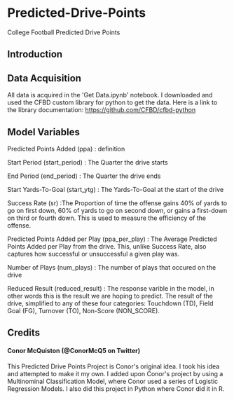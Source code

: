 # Predicted-Drive-Points
College Football Predicted Drive Points

## Introduction




## Data Acquisition
All data is acquired in the 'Get Data.ipynb' notebook. I downloaded and used the CFBD custom library for python to get the data. Here is a link to the library documentation: https://github.com/CFBD/cfbd-python


## Model Variables
Predicted Points Added (ppa)
: definition

Start Period (start_period)
: The Quarter the drive starts

End Period (end_period)
: The Quarter the drive ends

Start Yards-To-Goal (start_ytg)
: The Yards-To-Goal at the start of the drive

Success Rate (sr)
 :The Proportion of time the offense gains 40% of yards to go on first down, 60% of yards to go on second down, or gains a first-down on third or fourth down. This is used to measure the efficiency of the offense.

Predicted Points Added per Play (ppa_per_play)
: The Average Predicted Points Added per Play from the drive. This, unlike Success Rate, also captures how successful or unsuccessful a given play was.

Number of Plays (num_plays)
: The number of plays that occured on the drive

Reduced Result (reduced_result)
: The response varible in the model, in other words this is the result we are hoping to predict. The result of the drive, simplified to any of these four categories: Touchdown (TD), Field Goal (FG), Turnover (TO), Non-Score (NON_SCORE). 





## Credits
#### Conor McQuiston (@ConorMcQ5 on Twitter)
This Predicted Drive Points Project is Conor's original idea. I took his idea and attempted to make it my own. I added upon Conor's project by using a Multinominal Classification Model, where Conor used a series of Logistic Regression Models. I also did this project in Python where Conor did it in R.


